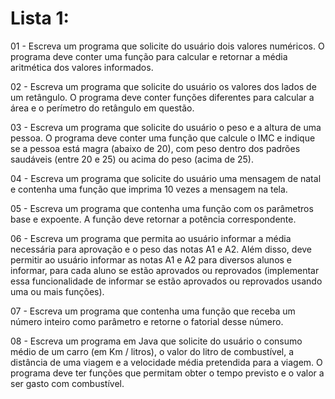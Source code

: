 # Lista 1:

01 - Escreva um programa que solicite do usuário dois valores numéricos. O programa deve conter uma função para calcular e retornar a média aritmética dos valores informados.

02 - Escreva um programa que solicite do usuário os valores dos lados de um retângulo. O programa deve conter funções diferentes para calcular a área e o perímetro do retângulo em questão.

03 - Escreva um programa que solicite do usuário o peso e a altura de uma pessoa. O programa deve conter uma função que calcule o IMC e indique se a pessoa está magra (abaixo de 20), com peso dentro dos padrões saudáveis (entre 20 e 25) ou acima do peso (acima de 25).

04 - Escreva um programa que solicite do usuário uma mensagem de natal e contenha uma função que imprima 10 vezes a mensagem na tela.

05 - Escreva um programa que contenha uma função com os parâmetros base e expoente. A função deve retornar a potência correspondente.

06 - Escreva um programa que permita ao usuário informar a média necessária para aprovação e o peso das notas A1 e A2. Além disso, deve permitir ao usuário informar as notas A1 e A2 para diversos alunos e informar, para cada aluno se estão aprovados ou reprovados (implementar essa funcionalidade de informar se estão aprovados ou reprovados usando uma ou mais funções).

07 - Escreva um programa que contenha uma função que receba um número inteiro como parâmetro e retorne o fatorial desse número.

08 - Escreva um programa em Java que solicite do usuário o consumo médio de um carro (em Km / litros), o valor do litro de combustível, a distância de uma viagem e a velocidade média pretendida para a viagem. O programa deve ter funções que permitam obter o tempo previsto e o valor a ser gasto com combustível.